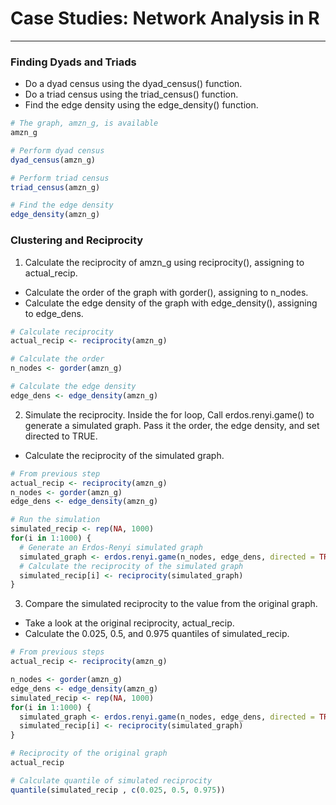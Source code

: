 # Case Studies: Network Analysis in R
---
### Finding Dyads and Triads
* Do a dyad census using the dyad_census() function.
* Do a triad census using the triad_census() function.
* Find the edge density using the edge_density() function.
```r
# The graph, amzn_g, is available
amzn_g

# Perform dyad census
dyad_census(amzn_g)

# Perform triad census
triad_census(amzn_g)

# Find the edge density
edge_density(amzn_g)
```
### Clustering and Reciprocity
1. Calculate the reciprocity of amzn_g using reciprocity(), assigning to actual_recip.
* Calculate the order of the graph with gorder(), assigning to n_nodes.
* Calculate the edge density of the graph with edge_density(), assigning to edge_dens.
```r
# Calculate reciprocity
actual_recip <- reciprocity(amzn_g)

# Calculate the order
n_nodes <- gorder(amzn_g)

# Calculate the edge density
edge_dens <- edge_density(amzn_g)
```
2. Simulate the reciprocity. Inside the for loop, Call erdos.renyi.game() to generate a simulated graph. Pass it the order, the edge density, and set directed to TRUE.
* Calculate the reciprocity of the simulated graph.
```r
# From previous step
actual_recip <- reciprocity(amzn_g)
n_nodes <- gorder(amzn_g)
edge_dens <- edge_density(amzn_g)

# Run the simulation
simulated_recip <- rep(NA, 1000)
for(i in 1:1000) {
  # Generate an Erdos-Renyi simulated graph
  simulated_graph <- erdos.renyi.game(n_nodes, edge_dens, directed = TRUE)
  # Calculate the reciprocity of the simulated graph
  simulated_recip[i] <- reciprocity(simulated_graph)
}
```
3. Compare the simulated reciprocity to the value from the original graph.
* Take a look at the original reciprocity, actual_recip.
* Calculate the 0.025, 0.5, and 0.975 quantiles of simulated_recip.
```r
# From previous steps
actual_recip <- reciprocity(amzn_g)

n_nodes <- gorder(amzn_g)
edge_dens <- edge_density(amzn_g)
simulated_recip <- rep(NA, 1000)
for(i in 1:1000) {
  simulated_graph <- erdos.renyi.game(n_nodes, edge_dens, directed = TRUE)
  simulated_recip[i] <- reciprocity(simulated_graph)
}

# Reciprocity of the original graph
actual_recip

# Calculate quantile of simulated reciprocity
quantile(simulated_recip , c(0.025, 0.5, 0.975))
```  
